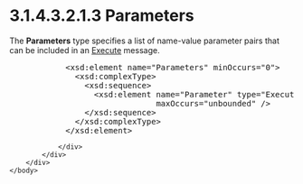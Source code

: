 <html dir="LTR" xmlns:mshelp="http://msdn.microsoft.com/mshelp" xmlns:ddue="http://ddue.schemas.microsoft.com/authoring/2003/5" xmlns:xlink="http://www.w3.org/1999/xlink" xmlns:tool="http://www.microsoft.com/tooltip">
    <head>
        <meta http-equiv="Content-Type" content="text/html; CHARSET=utf-8"></meta>
        <meta name="save" content="history"></meta>
        <title>3.1.4.3.2.1.3 Parameters</title>
        <xml>
            <mshelp:toctitle title="3.1.4.3.2.1.3 Parameters"></mshelp:toctitle>
            <mshelp:rltitle title="[MS-SSAS]: Parameters"></mshelp:rltitle>
            <mshelp:keyword index="A" term="0f445210-b53c-4349-8520-0672bff5e83a"></mshelp:keyword>
            <mshelp:attr name="DCSext.ContentType" value="open specification"></mshelp:attr>
            <mshelp:attr name="AssetID" value="0f445210-b53c-4349-8520-0672bff5e83a"></mshelp:attr>
            <mshelp:attr name="TopicType" value="kbRef"></mshelp:attr>
            <mshelp:attr name="DCSext.Title" value="[MS-SSAS]: Parameters" />
        </xml>
    </head>
    <body>
        <div id="header">
            <h1 class="heading">3.1.4.3.2.1.3 Parameters</h1>
        </div>
        <div id="mainSection">
            <div id="mainBody">
                <div id="allHistory" class="saveHistory"></div>
                <div id="sectionSection0" class="section" name="collapseableSection">
                    

<p>The <b>Parameters</b> type specifies a list of name-value
parameter pairs that can be included in an <a href="d4fc7522-6b6a-4716-b90b-61d39843911d.htm">Execute</a> message. </p>

<dl>
<dd>
<div><pre>       &lt;xsd:element name=&quot;Parameters&quot; minOccurs=&quot;0&quot;&gt;
         &lt;xsd:complexType&gt;
           &lt;xsd:sequence&gt;
             &lt;xsd:element name=&quot;Parameter&quot; type=&quot;ExecuteParameter&quot; minOccurs=&quot;0&quot; 
                          maxOccurs=&quot;unbounded&quot; /&gt;
           &lt;/xsd:sequence&gt;
         &lt;/xsd:complexType&gt;
       &lt;/xsd:element&gt;
</pre></div>
</dd></dl>


                </div>
            </div>
        </div>
    </body>
</html>